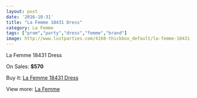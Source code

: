 ```yaml
---
layout: post
date: '2016-10-31'
title: "La Femme 18431 Dress"
category: La Femme
tags: ["prom","party","dress","femme","brand"]
image: http://www.lustparties.com/4168-thickbox_default/la-femme-18431-dress.jpg
---
```

La Femme 18431 Dress

On Sales: **$570**
<a href="https://www.lustparties.com/en/la-femme/1384-la-femme-18431-dress.html"><amp-img layout="responsive" width="600" height="600" src="//www.lustparties.com/4168-thickbox_default/la-femme-18431-dress.jpg" alt="La Femme 18431 Dress 0" /></a>
<a href="https://www.lustparties.com/en/la-femme/1384-la-femme-18431-dress.html"><amp-img layout="responsive" width="600" height="600" src="//www.lustparties.com/4169-thickbox_default/la-femme-18431-dress.jpg" alt="La Femme 18431 Dress 1" /></a>

Buy it: [La Femme 18431 Dress](https://www.lustparties.com/en/la-femme/1384-la-femme-18431-dress.html "La Femme 18431 Dress")

View more: [La Femme](https://www.lustparties.com/en/4-la-femme "La Femme")